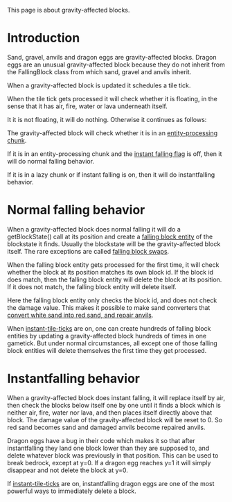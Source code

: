 This page is about gravity-affected blocks.

# Introduction
Sand, gravel, anvils and dragon eggs are gravity-affected blocks. Dragon eggs are an unusual gravity-affected block because they do not inherit from the FallingBlock class from which sand, gravel and anvils inherit. 

When a gravity-affected block is updated it schedules a tile tick.

When the tile tick gets processed it will check whether it is floating, in the sense that it has air, fire, water or lava underneath itself.

It it is not floating, it will do nothing. Otherwise it continues as follows:

The gravity-affected block will check whether it is in an [entity-processing chunk](chunk/chunk.md#entity-processing).

If it is in an entity-processing chunk and the [instant falling flag](global-flags.md#instant-falling) is off, then it will do normal falling behavior.

If it is in a lazy chunk or if instant falling is on, then it will do instantfalling behavior.

# Normal falling behavior
When a gravity-affected block does normal falling it will do a getBlockState() call at its position and create a [falling block entity](falling-block-entity.md) of the blockstate it finds.
Usually the blockstate will be the gravity-affected block itself. The rare exceptions are called [falling block swaps](falling-block-swaps.md).

When the falling block entity gets processed for the first time, it will check whether the block at its position matches its own block id.
If the block id does match, then the falling block entity will delete the block at its position.
If it does not match, the falling block entity will delete itself.

Here the falling block entity only checks the block id, and does not check the damage value.
This makes it possible to make sand converters that [convert white sand into red sand, and repair anvils](double-tile-tick-scheduling.md#anvil-repairing).

When [instant-tile-ticks](global-flags.md#gravity-affected-blocks) are on, one can create hundreds of falling block entities by updating a gravity-affected block hundreds of times in one gametick.
But under normal circumstances, all except one of those falling block entities will delete themselves the first time they get processed.

# Instantfalling behavior
When a gravity-affected block does instant falling, it will replace itself by air, then check the blocks below itself one by one until it finds a block which is neither air, fire, water nor lava, and then places itself directly above that block.
The damage value of the gravity-affected block will be reset to 0. So red sand becomes sand and damaged anvils become repaired anvils.

Dragon eggs have a bug in their code which makes it so that after instantfalling they land one block lower than they are supposed to, and delete whatever block was previously in that position.
This can be used to break bedrock, except at y=0. If a dragon egg reaches y=1 it will simply disappear and not delete the block at y=0.

If [instant-tile-ticks](global-flags.md#instant-tile-ticks) are on, instantfalling dragon eggs are one of the most powerful ways to immediately delete a block.


